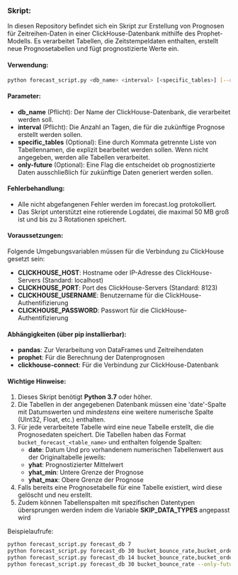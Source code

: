 ### Skript:
In diesen Repository befindet sich ein Skript zur Erstellung von Prognosen für Zeitreihen-Daten in einer ClickHouse-Datenbank mithilfe des Prophet-Modells. Es verarbeitet Tabellen, die Zeitstempeldaten enthalten, erstellt neue Prognosetabellen und fügt prognostizierte Werte ein.

#### Verwendung:
```bash
python forecast_script.py <db_name> <interval> [<specific_tables>] [--only-future]
```

#### Parameter:
- **db_name** (Pflicht): Der Name der ClickHouse-Datenbank, die verarbeitet werden soll.
- **interval** (Pflicht): Die Anzahl an Tagen, die für die zukünftige Prognose erstellt werden sollen.
- **specific_tables** (Optional): Eine durch Kommata getrennte Liste von Tabellennamen, die explizit bearbeitet werden sollen. Wenn nicht angegeben, werden alle Tabellen verarbeitet.
- **only-future** (Optional): Eine Flag die entscheidet ob prognostizierte Daten ausschließlich für zukünftige Daten generiert werden sollen.

#### Fehlerbehandlung:
- Alle nicht abgefangenen Fehler werden im forecast.log protokolliert.
- Das Skript unterstützt eine rotierende Logdatei, die maximal 50 MB groß ist und bis zu 3 Rotationen speichert.

#### Voraussetzungen:
Folgende Umgebungsvariablen müssen für die Verbindung zu ClickHouse gesetzt sein:
   - **CLICKHOUSE_HOST**: Hostname oder IP-Adresse des ClickHouse-Servers (Standard: localhost)
   - **CLICKHOUSE_PORT**: Port des ClickHouse-Servers (Standard: 8123)
   - **CLICKHOUSE_USERNAME**: Benutzername für die ClickHouse-Authentifizierung
   - **CLICKHOUSE_PASSWORD**: Passwort für die ClickHouse-Authentifizierung

#### Abhängigkeiten (über pip installierbar):
   - **pandas**: Zur Verarbeitung von DataFrames und Zeitreihendaten
   - **prophet**: Für die Berechnung der Datenprognosen
   - **clickhouse-connect**: Für die Verbindung zur ClickHouse-Datenbank

#### Wichtige Hinweise:
1. Dieses Skript benötigt **Python 3.7** oder höher.
2. Die Tabellen in der angegebenen Datenbank müssen eine 'date'-Spalte mit Datumswerten und *mindestens* eine weitere numerische Spalte (UInt32, Float, etc.) enthalten.
3. Für jede verarbeitete Tabelle wird eine neue Tabelle erstellt, die die Prognosedaten speichert. Die Tabellen haben das Format `bucket_forecast_<table_name>` und enthalten folgende Spalten:
   - **date**: Datum
   Und pro vorhandenem numerischen Tabellenwert aus der Originaltabelle jeweils:
   - **yhat**: Prognostizierter Mittelwert
   - **yhat_min**: Untere Grenze der Prognose
   - **yhat_max**: Obere Grenze der Prognose
4. Falls bereits eine Prognosetabelle für eine Tabelle existiert, wird diese gelöscht und neu erstellt.
5. Zudem können Tabellenspalten mit spezifischen Datentypen übersprungen werden indem die Variable **SKIP_DATA_TYPES** angepasst wird

Beispielaufrufe:
```bash
python forecast_script.py forecast_db 7
python forecast_script.py forecast_db 30 bucket_bounce_rate,bucket_order_items
python forecast_script.py forecast_db 14 bucket_bounce_rate,bucket_order_items --only-future
python forecast_script.py forecast_db 30 bucket_bounce_rate --only-future
```
